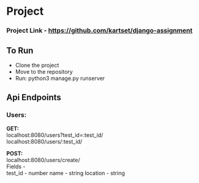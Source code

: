 # Project
### Project Link - https://github.com/kartset/django-assignment

## To Run
<ul>
  <li> Clone the project </li>
  <li> Move to the repository</li>
  <li>Run: python3 manage.py runserver</li>
</ul>

## Api Endpoints
### Users:
**GET:**<br/>
localhost:8080/users?test_id=:test_id/ <br/>
localhost:8080/users/:test_id/ <br/>

**POST:**
<br/>
localhost:8080/users/create/ <br/>
Fields -
<br/>
test_id - number
name - string
location - string


